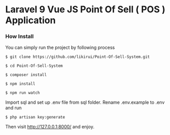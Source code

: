 # Laravel 9 Vue JS Point Of Sell ( POS ) Application




### How Install

You can simply run the project by following process

```shell
$ git clone https://github.com/likirui/Point-Of-Sell-System.git
```
```shell
$ cd Point-Of-Sell-System
```
```shell
$ composer install
```
```shell
$ npm install
```
```shell
$ npm run watch
```

Import sql and set up .env file from sql folder. Rename .env.example to .env and run

```shell
$ php artisan key:generate
```
Then visit http://127.0.0.1:8000/ and enjoy.




